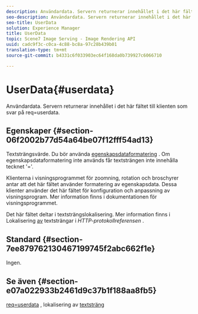 ```yaml
---
description: Användardata. Servern returnerar innehållet i det här fältet till klienten som svar på req=userdata.
seo-description: Användardata. Servern returnerar innehållet i det här fältet till klienten som svar på req=userdata.
seo-title: UserData
solution: Experience Manager
title: UserData
topic: Scene7 Image Serving - Image Rendering API
uuid: cadc9f3c-c0ca-4c88-bc8a-97c28b439b01
translation-type: tm+mt
source-git-commit: b4331c6f033903ec64f168da0b739927c6066710

---
```



# UserData{#userdata}

Användardata. Servern returnerar innehållet i det här fältet till klienten som svar på req=userdata.

## Egenskaper {#section-06f2002b77d54a64be07f12fff54ad13}

Textsträngsvärde. Du bör använda [egenskapsdataformatering](/help/aem-is-ir-api/is-api/image-catalog/image-serving-api-ref/c-image-catalog-reference/c-overview/c-common-data-types/r-property-data.md) . Om egenskapsdataformatering inte används får textsträngen inte innehålla tecknet &#39;=&#39;.

Klienterna i visningsprogrammet för zoomning, rotation och broschyrer antar att det här fältet använder formatering av egenskapsdata. Dessa klienter använder det här fältet för konfiguration och anpassning av visningsprogram. Mer information finns i dokumentationen för visningsprogrammet.

Det här fältet deltar i textsträngslokalisering. Mer information finns i Lokalisering [av](/help/aem-is-ir-api/is-api/http-ref/image-serving-api-ref/c-http-protocol-reference/c-syntax-and-features/r-text-string-localization.md) textsträngar i *HTTP-protokollreferensen* .

## Standard {#section-7ee879762130467199745f2abc662f1e}

Ingen.

## Se även {#section-e07a022933b2461d9c37b1f188aa8fb5}

[req=userdata](/help/aem-is-ir-api/is-api/http-ref/image-serving-api-ref/c-http-protocol-reference/c-command-reference/r-req/r-req.md) , lokalisering av [textsträng](/help/aem-is-ir-api/is-api/http-ref/image-serving-api-ref/c-http-protocol-reference/c-syntax-and-features/r-text-string-localization.md)
